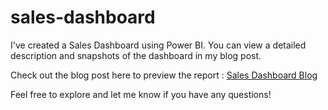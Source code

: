# sales-dashboard


I've created a Sales Dashboard using Power BI. You can view a detailed description and snapshots of the dashboard in my blog post.

Check out the blog post here to preview the report : [Sales Dashboard Blog]([https://medium.com/@imran20001110/sales-dashboard-040501692654])

Feel free to explore and let me know if you have any questions!
